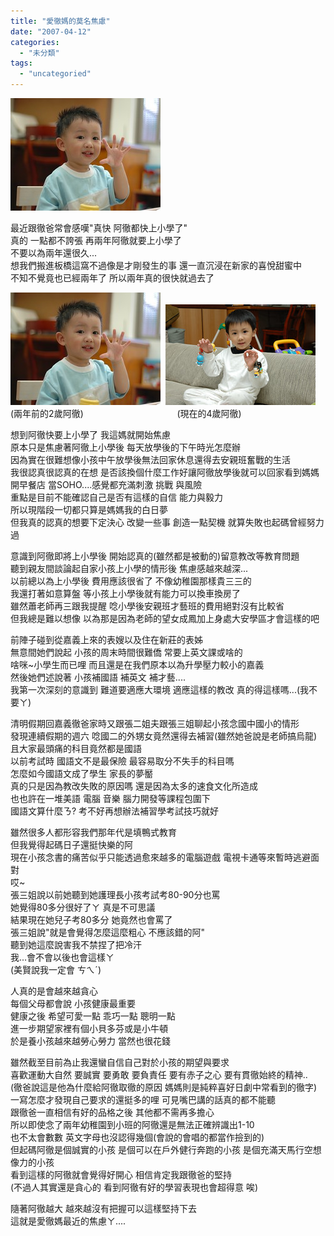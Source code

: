 ```yaml
---
title: "愛徹媽的莫名焦慮"
date: "2007-04-12"
categories: 
  - "未分類"
tags: 
  - "uncategoried"
---
```


![](images/61448364_c3b3b6d177_m.jpg)

最近跟徹爸常會感嘆"真快 阿徹都快上小學了"  
真的 一點都不誇張 再兩年阿徹就要上小學了  
不要以為兩年還很久...  
想我們搬進板橋這窩不過像是才剛發生的事 還一直沉浸在新家的喜悅甜蜜中  
不知不覺竟也已經兩年了 所以兩年真的很快就過去了  
  
![](images/61448364_c3b3b6d177_m.jpg)  ![](images/429928706_a20bad354b_m.jpg)  
(兩年前的2歲阿徹)                                      (現在的4歲阿徹)

想到阿徹快要上小學了 我這媽就開始焦慮  
原本只是焦慮著阿徹上小學後 每天放學後的下午時光怎麼辦  
因為實在很難想像小孩中午放學後無法回家休息還得去安親班奮戰的生活  
我很認真很認真的在想 是否該換個什麼工作好讓阿徹放學後就可以回家看到媽媽  
開早餐店 當SOHO....感覺都充滿刺激 挑戰 與風險  
重點是目前不能確認自己是否有這樣的自信 能力與毅力  
所以現階段一切都只算是媽媽我的白日夢  
但我真的認真的想要下定決心 改變一些事 創造一點契機 就算失敗也起碼曾經努力過

意識到阿徹即將上小學後 開始認真的(雖然都是被動的)留意教改等教育問題  
聽到親友間談論起自家小孩上小學的情形後 焦慮感越來越深...  
以前總以為上小學後 費用應該很省了 不像幼稚園那樣貴三三的  
我還打著如意算盤 等小孩上小學後就有能力可以換車換房了  
雖然蕭老師再三跟我提醒 唸小學後安親班才藝班的費用絕對沒有比較省  
但我總是難以想像 以為那是因為老師的望女成鳳加上身處大安學區才會這樣的吧

前陣子碰到從嘉義上來的表嫂以及住在新莊的表姊  
無意間她們說起 小孩的周末時間很難僑 常要上英文課或啥的  
啥咪~小學生而已哩 而且還是在我們原本以為升學壓力較小的嘉義  
然後她們述說著 小孩補國語 補英文 補才藝....  
我第一次深刻的意識到 難道要適應大環境 適應這樣的教改 真的得這樣嗎...(我不要ㄚ)

清明假期回嘉義徹爸家時又跟張二姐夫跟張三姐聊起小孩念國中國小的情形  
發現連續假期的週六 唸國二的外甥女竟然還得去補習(雖然她爸說是老師搞烏龍)  
且大家最頭痛的科目竟然都是國語  
以前考試時 國語文不是最保險 最容易取分不失手的科目嗎  
怎麼如今國語文成了學生 家長的夢靨  
真的只是因為教改失敗的原因嗎 還是因為太多的速食文化所造成  
也也許在一堆美語 電腦 音樂 腦力開發等課程包圍下  
國語文算什麼ㄋ? 考不好再想辦法補習學考試技巧就好

雖然很多人都形容我們那年代是填鴨式教育  
但我覺得起碼日子還挺快樂的阿  
現在小孩念書的痛苦似乎只能透過愈來越多的電腦遊戲 電視卡通等來暫時逃避面對  
哎~  
張三姐說以前她聽到她護理長小孩考試考80-90分也罵  
她覺得80多分很好了ㄚ 真是不可思議  
結果現在她兒子考80多分 她竟然也會罵了  
張三姐說"就是會覺得怎麼這麼粗心 不應該錯的阿"  
聽到她這麼說害我不禁捏了把冷汗  
我...會不會以後也會這樣ㄚ  
(美賢說我一定會 ㄘㄟˊ)

人真的是會越來越貪心  
每個父母都會說 小孩健康最重要  
健康之後 希望可愛一點 乖巧一點 聰明一點  
進一步期望家裡有個小貝多芬或是小牛頓  
於是養小孩越來越勞心勞力 當然也很花錢

雖然截至目前為止我還蠻自信自己對於小孩的期望與要求  
喜歡運動大自然 要誠實 要勇敢 要負責任 要有赤子之心 要有貫徹始終的精神..  
(徹爸說這是他為什麼給阿徹取徹的原因 媽媽則是純粹喜好日劇中常看到的徹字)  
一寫怎麼才發現自己要求的還挺多的哩 可見嘴巴講的話真的都不能聽  
跟徹爸一直相信有好的品格之後 其他都不需再多擔心  
所以即使念了兩年幼稚園到小班的阿徹還是無法正確辨識出1-10  
也不太會數數 英文字母也沒認得幾個(會說的會唱的都當作撿到的)  
但起碼阿徹是個誠實的小孩 是個可以在戶外健行奔跑的小孩 是個充滿天馬行空想像力的小孩  
看到這樣的阿徹就會覺得好開心 相信肯定我跟徹爸的堅持  
(不過人其實還是貪心的 看到阿徹有好的學習表現也會超得意 唉)

隨著阿徹越大 越來越沒有把握可以這樣堅持下去  
這就是愛徹媽最近的焦慮ㄚ....
